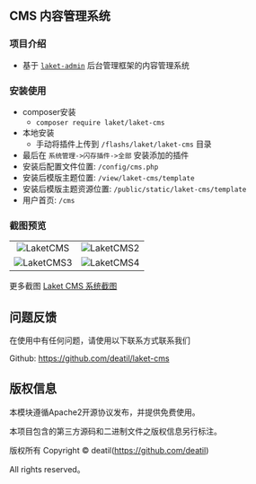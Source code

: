 ## CMS 内容管理系统


### 项目介绍

*  基于 [`laket-admin`](https://github.com/deatil/laket-admin) 后台管理框架的内容管理系统


### 安装使用

*  composer安装
    * `composer require laket/laket-cms`
*  本地安装
    *  手动将插件上传到 `/flashs/laket/laket-cms` 目录
*  最后在 `系统管理->闪存插件->全部` 安装添加的插件
*  安装后配置文件位置: `/config/cms.php`
*  安装后模版主题位置: `/view/laket-cms/template`
*  安装后模版主题资源位置: `/public/static/laket-cms/template`
*  用户首页: `/cms`


### 截图预览

<table>
    <tr>
        <td width="50%">
            <center>
                <img alt="LaketCMS" src="https://github.com/deatil/laket-cms/assets/24578855/00e24b77-d1fe-4bf2-85dd-1fd25bf83fef" />
            </center>
        </td>
        <td width="50%">
            <center>
                <img alt="LaketCMS2" src="https://github.com/deatil/laket-cms/assets/24578855/ed4bccca-756c-446e-8155-57350e4b7167" />
            </center>
        </td>
    </tr>
    <tr>
        <td width="50%">
            <center>
                <img alt="LaketCMS3" src="https://github.com/deatil/laket-cms/assets/24578855/658932e8-d9ef-4929-8e4b-de5091aaffb6" />
            </center>
        </td>
        <td width="50%">
            <center>
                <img alt="LaketCMS4" src="https://github.com/deatil/laket-cms/assets/24578855/a1b4fd6a-b665-49a5-a076-31caf4a5956c" />
            </center>
        </td>
    </tr>
</table>

更多截图 
[Laket CMS 系统截图](https://github.com/deatil/laket-cms/issues/1)


## 问题反馈

在使用中有任何问题，请使用以下联系方式联系我们

Github: https://github.com/deatil/laket-cms


## 版权信息

本模块遵循Apache2开源协议发布，并提供免费使用。

本项目包含的第三方源码和二进制文件之版权信息另行标注。

版权所有 Copyright © deatil(https://github.com/deatil)

All rights reserved。
